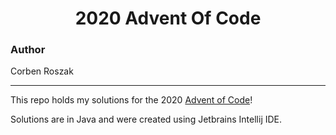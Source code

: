 <h1 align="center">2020 Advent Of Code</h1>

<h3>Author </h3>
Corben Roszak

***

This repo holds my solutions for the 2020 [Advent of Code](https://adventofcode.com/ "Advent of Code")!

Solutions are in Java and were created using Jetbrains Intellij IDE.
